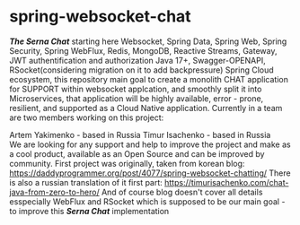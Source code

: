 # spring-websocket-chat
***The Serna Chat*** starting here
Websocket, Spring Data, Spring Web, Spring Security, Spring WebFlux, Redis, MongoDB, Reactive Streams, Gateway, JWT authentification and authorization
Java 17+, Swagger-OPENAPI, RSocket(considering migration on it to add backpressure) Spring Cloud ecosystem, this repository main goal to create a monolith CHAT application for SUPPORT within websocket applcation, 
and smoothly split it into Microservices, that application will be highly available, error - prone, resilient, and supported as a Cloud Native application.
Currently in a team are two members working on this project:

Artem Yakimenko - based in Russia
Timur Isachenko - based in Russia  
We are looking for any support and help to improve the project and make as a cool product, available as an Open Source and 
can be improved by community.
First project was originally, taken from korean blog: 
https://daddyprogrammer.org/post/4077/spring-websocket-chatting/
There is also a russian translation of it first part:
https://timurisachenko.com/chat-java-from-zero-to-hero/
And of course blog doesn't cover all details esspecially WebFlux and RSocket
which is supposed to be our main goal - to improve this ***Serna Chat*** implementation
